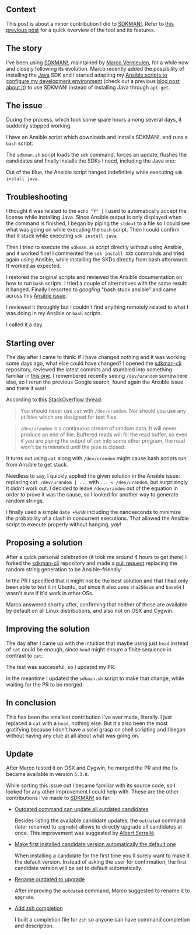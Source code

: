 ## Context
This post is about a minor contribution I did to [SDKMAN!](http://sdkman.io). Refer to [this previous post](https://pbassiner.github.io/blog/sdkman!_the_software_development_kit_manager.html) for a quick overview of the tool and its features.

## The story
I've been using [SDKMAN!](http://sdkman.io), maintained by [Marco Vermeulen](https://github.com/marc0der), for a while now and closely following its evolution. Marco recently added the possibility of installing the [Java](https://www.java.com) SDK and I started adapting my [Ansible scripts to configure my development environment](https://github.com/pbassiner/dev-env) (check out a previous [blog post about it](https://pbassiner.github.io/blog/automating_my_dev_setup.html)) to use SDKMAN! instead of installing Java through `apt-get`.

## The issue
During the process, which took some spare hours among several days, it suddenly stopped working.

I have an Ansible script which downloads and installs SDKMAN!, and runs a `bash` script:
<script src="https://gist.github.com/pbassiner/d9df5e60477a4d1b0d8ef354e9a9f6ea.js?file=ansible_sdkman.yml"></script>

The `sdkman.sh` script loads the `sdk` command, forces an update, flushes the candidates and finally installs the SDKs I need, including the Java one:
<script src="https://gist.github.com/pbassiner/d9df5e60477a4d1b0d8ef354e9a9f6ea.js?file=sdkman.sh"></script>

Out of the blue, the Ansible script hanged indefinitely while executing `sdk install java`.

## Troubleshooting
I thought it was related to the `echo "Y" |` I used to automatically accept the license while installing Java. Since Ansible output is only displayed when the command is finished, I began by piping the `stdout` to a file so I could see what was going on while executing the `bash` script. Then I could confirm that it stuck while executing `sdk install java`.

Then I tried to execute the `sdkman.sh` script directly without using Ansible, and it worked fine! I commented the `sdk install XXX` commands and tried again using Ansible, while installing the SKDs directly from bash afterwards. It worked as expected.

I restored the original scripts and reviewed the Ansible documentation on how to run `bash` scripts. I tried a couple of alternatives with the same result: it hanged. Finally I resorted to *googling* "bash stuck ansible" and came across this [Ansible issue](https://github.com/ansible/ansible/issues/12459).

I reviewed it throughly but I couldn't find anything remotely related to what I was doing in my Ansible or `bash` scripts.

I called it a day.

## Starting over
The day after I came to think: if I have changed nothing and it was working some days ago, what else could have changed? I opened the [sdkman-cli](https://github.com/sdkman/sdkman-cli) repository, reviewed the latest commits and stumbled into something familiar in [this one](https://github.com/sdkman/sdkman-cli/commit/e37872123d6b48ed2784d1ab9219fa6c3cacc17f). I remembered recently seeing `/dev/urandom` somewhere else, so I rerun the previous Google search, found again the Ansible issue and there it was!

According to [this StackOverflow thread](http://stackoverflow.com/a/29494591):
>You should never use `cat` with `/dev/urandom`. Nor should you use any utilities which are designed for text files.

>`/dev/urandom` is a continuous stream of random data. It will never produce an end of file. Buffered reads will fill the read buffer, so even if you are piping the output of `cat` into some other program, the read won't be terminated until the pipe is closed.

It turns out using `cat` along with `/dev/urandom` might cause bash scripts run from Ansible to get stuck.

Needless to say, I quickly applied the given solution in the Ansible issue: replacing `cat /dev/urandom | ...` with `... < /dev/urandom`, but surprisingly it didn't work out. I decided to leave `/dev/urandom` out of the equation in order to prove it was the cause, so I looked for another way to generate random strings.

I finally used a simple `date +%s%N` including the nanoseconds to minimize the probability of a clash in concurrent executions. That allowed the Ansible script to execute properly without hanging, *yay*!

## Proposing a solution
After a quick personal celebration (it took me around 4 hours to get there) I forked the [sdkman-cli](https://github.com/sdkman/sdkman-cli) repository and made a [pull request](https://github.com/sdkman/sdkman-cli/pull/496) replacing the random string generation to be Ansible-friendly:
<script src="https://gist.github.com/pbassiner/d9df5e60477a4d1b0d8ef354e9a9f6ea.js?file=random_from_date.sh"></script>
In the PR I specified that it might not be the best solution and that I had only been able to test it in Ubuntu, but since it also uses `sha256sum` and `base64` I wasn't sure if it'd work in other OSs.

Marco answered shortly after, confirming that neither of these are available by default on all Linux distributions, and also not on OSX and Cygwin.

## Improving the solution
The day after I came up with the intuition that maybe using just `head` instead of `cat` could be enough, since `head` might ensure a finite sequence in contrast to `cat`:
<script src="https://gist.github.com/pbassiner/d9df5e60477a4d1b0d8ef354e9a9f6ea.js?file=urandom_with_head.sh"></script>

The test was successful, so I updated my PR.

In the meantime I updated the `sdkman.sh` script to make that change, while waiting for the PR to be merged:
<script src="https://gist.github.com/pbassiner/d9df5e60477a4d1b0d8ef354e9a9f6ea.js?file=sdkman_urandom_hack.sh"></script>

## In conclusion
This has been the smallest contribution I've ever made, literally. I just replaced a `cat` with a `head`, nothing else. But it's also been the most gratifying because I don't have a solid grasp on shell scripting and I began without having any clue at all about what was going on.

## Update
After Marco tested it on OSX and Cygwin, he merged the PR and the fix became available in version `5.3.0`.

While sorting this issue out I became familiar with its source code, so I looked for any other improvement I could help with. These are the other contributions I've made to [SDKMAN!](http://sdkman.io) so far:
* [Outdated command can update all outdated candidates](https://github.com/sdkman/sdkman-cli/pull/502)

   Besides listing the available candidate updates, the `outdated` command (later renamed to `upgrade`) allows to directly upgrade all candidates at once. This improvement was suggested by [Albert Serrallé](https://github.com/aserrallerios).
* [Make first installed candidate version automatically the default one](https://github.com/sdkman/sdkman-cli/pull/504)

   When installing a candidate for the first time you'll surely want to make it the default version. Instead of asking the user for confirmation, the first candidate version will be set to default automatically.
* [Rename outdated to upgrade](https://github.com/sdkman/sdkman-cli/pull/507)

   After improving the `outdated` command, Marco suggested to rename it to `upgrade`.
* [Add zsh completion](https://github.com/sdkman/sdkman-cli/pull/509)

   I built a completion file for `zsh` so anyone can have command completion and description.

